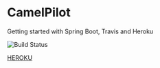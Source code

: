 # CamelPilot
Getting started with Spring Boot, Travis and Heroku

![Build Status](https://travis-ci.org/alu0100696691/CamelPilot.svg?branch=master)


[HEROKU](https://camelpilot.herokuapp.com/)
